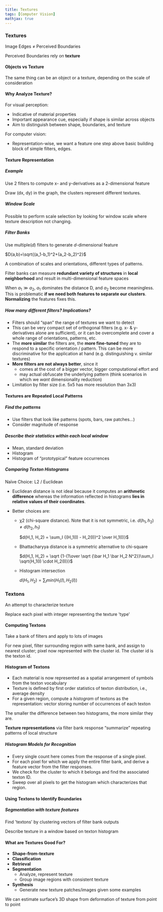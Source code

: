 ```yaml
---
title: Textures
tags: [Computer Vision]
mathjax: true
---
```


### Textures

Image Edges ≠ Perceived Boundaries

Perceived Boundaries rely on **texture**

#### Objects vs Texture

The same thing can be an object or a texture, depending on the scale of consideration

#### Why Analyze Texture?

For visual perception:

- Indicative of material properties
- Important appearance cue, especially if shape is similar across objects
- Aim to distinguish between shape, boundaries, and texture 

For computer vision: 

- Representation-wise, we want a feature one step above basic building block of simple filters, edges. 

#### Texture Representation

##### Example

Use 2 filters to compute x- and y-derivatives as a 2-dimensional feature

Draw (dx, dy) in the graph, the clusters represent different textures.

##### Window Scale

Possible to perform scale selection by looking for window scale where texture description not changing.

##### Filter Banks

Use multiple(*d*) filters to generate *d*-dimensional feature

$D(a,b)=\sqrt{(a_1-b_1)^2+(a_2-b_2)^2}$

A combination of scales and orientations, different types of patterns.

Filter banks can measure **redundant variety of structures** in **local**
**neighborhood** and result in multi-dimensional feature spaces

When $a_1 \gg a_2$, $a_1$ dominates the distance D, and $a_2$ become meaningless. This is problematic **if we need both features to separate our clusters**. **Normalizing** the features fixes this.

##### How many different filters? Implications?

- Filters should “span” the range of textures we want to detect 
- This can be very compact set of orthogonal filters (e.g. x- & y-derivatives alone are sufficient), or it can be overcomplete and cover a whole range of orientations, patterns, etc. 
- The **more similar** the filters are, the **more fine-tuned** they are to respond to a specific orientation / pattern. This can be more discriminative for the application at hand (e.g. distinguishing v. similar textures) 
- **More filters are not always better**, since it 
  - comes at the cost of a bigger vector, bigger computational effort and 
  - may actual obfuscate the underlying pattern (think scenarios in which we *want* dimensionality reduction) 
- Limitation by filter size (i.e. 5x5 has more resolution than 3x3)

#### Textures are Repeated Local Patterns

##### Find the patterns

- Use filters that look like patterns (spots, bars, raw patches...)
- Consider magnitude of response 

##### Describe their statistics within each local window

- Mean, standard deviation
- Histogram
- Histogram of “prototypical” feature occurrences 

##### Comparing Texton Histograms

Naïve Choice: L2 / Euclidean 

- Euclidean distance is not ideal because it computes an **arithmetic difference** whereas the information reflected in histograms **lies in relative values of their coordinates**. 

- Better choices are:

  - χ2 (chi-square distance). Note that it is not symmetric, i.e. $d(h_1, h_2) ≠ d(h_2, h_1)$

    $d(H_1, H_2) = \sum_I {(H_1(I) - H_2(I))^2 \over H_1(I)}$

  - Bhattacharyya distance is a symmetric alternative to chi-square

    $d(H_1, H_2) = \sqrt {1-{1\over \sqrt {\bar H_1 \bar H_2 N^2}}\sum_I \sqrt{H_1(I) \cdot H_2(I)}}$

  - Histogram intersection

    $d(H_1, H_2) = \sum_Imin(H_1(I), H_2(I))$

### Textons

An attempt to characterize texture

Replace each pixel with integer representing the texture 'type'

#### Computing Textons

Take a bank of filters and apply to lots of images

For new pixel, filter surrounding region with same bank, and assign to nearest cluster; pixel now represented with the cluster id. The cluster id is the texton id.

#### Histogram of Textons 

- Each material is now represented as a spatial arrangement of symbols from the texton vocabulary 
- Texture is defined by first order statistics of texton distribution, i.e., average density 
- For a given region, compute a *histogram* of textons as the representation: vector storing number of occurrences of each texton 

The smaller the difference between two histograms, the more similar they are.

**Texture representations** via filter bank response “summarize”
repeating patterns of local structure

##### Histogram Models for Recognition

- Every single count here comes from the response of a single pixel.
- For each pixel for which we apply the entire filter bank, and derive a feature vector from the filter responses.
- We check for the cluster to which it belongs and find the associated texton ID.
- Sweep over all pixels to get the histogram which characterizes that region.

#### Using Textons to Identify Boundaries

##### Segmentation with texture features

Find 'textons' by clustering vectors of filter bank outputs

Describe texture in a window based on texton histogram

#### What are Textures Good For?

- **Shape-from-texture**
- **Classification**
- **Retrieval** 
- **Segmentation**
  - Analyze, represent texture
  - Group image regions with consistent texture
- **Synthesis**
  - Generate new texture patches/images given some examples 

We can estimate surface’s 3D shape from deformation of texture from point to point

